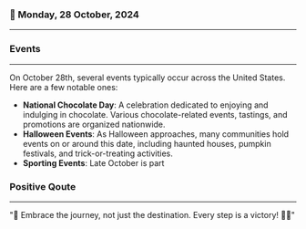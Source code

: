 ### 📅 Monday, 28 October, 2024
------
### Events
------
On October 28th, several events typically occur across the United States. Here are a few notable ones:

- **National Chocolate Day**: A celebration dedicated to enjoying and indulging in chocolate. Various chocolate-related events, tastings, and promotions are organized nationwide.
- **Halloween Events**: As Halloween approaches, many communities hold events on or around this date, including haunted houses, pumpkin festivals, and trick-or-treating activities.
- **Sporting Events**: Late October is part
### Positive Qoute
------
"🌟 Embrace the journey, not just the destination. Every step is a victory! 🚀✨"
